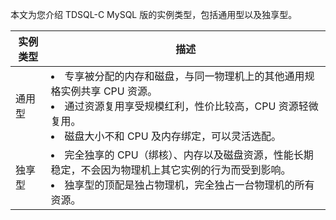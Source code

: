 本文为您介绍 TDSQL-C MySQL 版的实例类型，包括通用型以及独享型。

| 实例类型 | 描述 | 
|---------|---------|
| 通用型 | <li>专享被分配的内存和磁盘，与同一物理机上的其他通用规格实例共享 CPU 资源。<br><li>通过资源复用享受规模红利，性价比较高，CPU 资源轻微复用。<br><li>磁盘大小不和 CPU 及内存绑定，可以灵活选配。|
| 独享型 | <li>完全独享的 CPU（绑核）、内存以及磁盘资源，性能长期稳定，不会因为物理机上其它实例的行为而受到影响。<br><li>独享型的顶配是独占物理机，完全独占一台物理机的所有资源。 |


